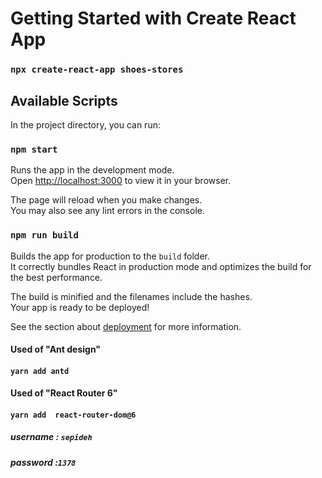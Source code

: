 # Getting Started with Create React App
### `npx create-react-app shoes-stores`


## Available Scripts
In the project directory, you can run:
### `npm start`

Runs the app in the development mode.\
Open [http://localhost:3000](http://localhost:3000) to view it in your browser.

The page will reload when you make changes.\
You may also see any lint errors in the console.

### `npm run build`
Builds the app for production to the `build` folder.\
It correctly bundles React in production mode and optimizes the build for the best performance.

The build is minified and the filenames include the hashes.\
Your app is ready to be deployed!

See the section about [deployment](https://facebook.github.io/create-react-app/docs/deployment) for more information.

#### Used of "Ant design"
#### `yarn add antd`

#### Used of "React Router 6"
#### `yarn add  react-router-dom@6 `

##### username : `sepideh`
##### password :`1378`